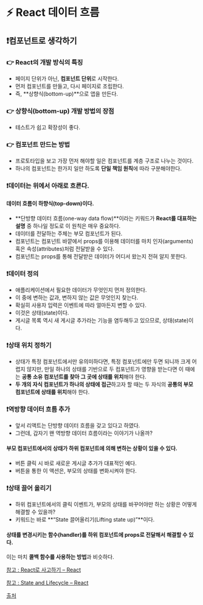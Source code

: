 # ⚡️ React 데이터 흐름

## ❗️컴포넌트로 생각하기

### 👉 React의 개발 방식의 특징

- 페이지 단위가 아닌, **컴포넌트 단위**로 시작한다.
- 먼저 컴포넌트를 만들고, 다시 페이지로 조립한다.
- 즉, **상향식(bottom-up)**으로 앱을 만든다.

### 👉 상향식(bottom-up) 개발 방법의 장점

- 테스트가 쉽고 확장성이 좋다.

### 👉 컴포넌트 만드는 방법

- 프로토타입을 보고 가장 먼저 해야할 일은 컴포넌트를 계층 구조로 나누는 것이다.
- 하나의 컴포넌트는 한가지 일만 하도록 **단일 책임 원칙**에 따라 구분해야한다.

### ❗️데이터는 위에서 아래로 흐른다.

#### 데이터 흐름이 하향식(top-down)이다.

- **단방향 데이터 흐름(one-way data flow)**이라는 키워드가 **React를 대표하는 설명** 중 하나일 정도로 이 원칙은 매우 중요하다.
- 데이터를 전달하는 주체는 부모 컴포넌트가 된다.
- 컴포넌트는 컴포넌트 바깥에서 props를 이용해 데이터를 마치 인자(arguments) 혹은 속성(attributes)처럼 전달받을 수 있다.
- 컴포넌트는 props를 통해 전달받은 데이터가 어디서 왔는지 전혀 알지 못한다.

### ❗️데이터 정의

- 애플리케이션에서 필요한 데이터가 무엇인지 먼저 정의한다.
- 이 중에 변하는 값과, 변하지 않는 값은 무엇인지 찾는다.
- 확실히 사용자 입력은 이벤트에 따라 얼마든지 변할 수 있다.
- 이것은 상태(state)이다.
- 게시글 목록 역시 새 게시글 추가라는 기능을 염두해두고 있으므로, 상태(state)이다.

### ❗️상태 위치 정하기

- 상태가 특정 컴포넌트에서만 유의미하다면, 특정 컴포넌트에만 두면 되니까 크게 어렵지 않지만, 만일 하나의 상태를 기반으로 두 컴포넌트가 영향을 받는다면 이 때에는 **공통 소유 컴포넌트를 찾아 그 곳에 상태를 위치**해야 한다.
- **두 개의 자식 컴포넌트가 하나의 상태에 접근**하고자 할 때는 두 자식의 **공통의 부모 컴포넌트에 상태를 위치**해야 한다.

### ❗️역방향 데이터 흐름 추가

- 앞서 리액트는 단방향 데이터 흐름을 갖고 있다고 하였다.
- 그런데, 갑자기 왠 역방향 데이터 흐름이라는 이야기가 나올까?

#### 부모 컴포넌트에서의 상태가 하위 컴포넌트에 의해 변하는 상황이 있을 수 있다.

- 버튼 클릭 시 바로 새로운 게시글 추가가 대표적인 예다.
- 버튼을 통한 이 액션은, 부모의 상태를 변화시켜야 한다.

### ❗️상태 끌어 올리기

- 하위 컴포넌트에서의 클릭 이벤트가, 부모의 상태를 바꾸어야만 하는 상황은 어떻게 해결할 수 있을까?
- 키워드는 바로 **“State 끌어올리기(Lifting state up)”**이다.

#### 상태를 변경시키는 **함수(handler)를 하위 컴포넌트에 props로 전달**해서 해결할 수 있다.

이는 마치 **콜백 함수를 사용하는 방법**과 비슷하다.

[참고 : React로 사고하기 – React](https://ko.reactjs.org/docs/thinking-in-react.html)

[참고 : State and Lifecycle – React](https://ko.reactjs.org/docs/state-and-lifecycle.html)

[출처](https://hanamon.kr/codestates-til-%ED%95%AD%ED%95%B4%EC%9D%BC%EC%A7%80-35%EC%9D%BC%EC%B0%A8/)
